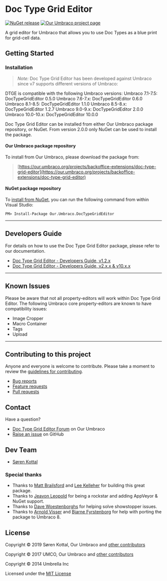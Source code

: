 # Doc Type Grid Editor

[![NuGet release](https://img.shields.io/nuget/v/Our.Umbraco.DocTypeGridEditor.svg)](https://www.nuget.org/packages/Our.Umbraco.DocTypeGridEditor)
[![Our Umbraco project page](https://img.shields.io/badge/our-umbraco-orange.svg)](https://our.umbraco.org/projects/backoffice-extensions/doc-type-grid-editor)

A grid editor for Umbraco that allows you to use Doc Types as a blue print for grid-cell data.

## Getting Started

### Installation

> _Note:_ Doc Type Grid Editor has been developed against Umbraco since v7 supports different versions of Umbraco:

DTGE is compatible with the following Umbraco versions:
Umbraco 7.1-7.5: DocTypeGridEditor 0.5.0
Umbraco 7.6-7.x: DocTypeGridEditor 0.6.0
Umbraco 8.1-8.5: DocTypeGridEditor 1.1.0
Umbraco 8.5-8.x: DocTypeGridEditor 1.2.7
Umbraco 9.0-9.x: DocTypeGridEditor 2.0.0
Umbraco 10.0-10.x: DocTypeGridEditor 10.0.0

Doc Type Grid Editor can be installed from either Our Umbraco package repository, or NuGet. From version 2.0.0 only NuGet can be used to install the package.

#### Our Umbraco package repository

To install from Our Umbraco, please download the package from:

> [https://our.umbraco.org/projects/backoffice-extensions/doc-type-grid-editor](https://our.umbraco.org/projects/backoffice-extensions/doc-type-grid-editor)

#### NuGet package repository

To [install from NuGet](https://www.nuget.org/packages/Our.Umbraco.DocTypeGridEditor), you can run the following command from within Visual Studio:

    PM> Install-Package Our.Umbraco.DocTypeGridEditor

---

## Developers Guide

For details on how to use the Doc Type Grid Editor package, please refer to our documentation.

- [Doc Type Grid Editor - Developers Guide, v1.2.x](docs/developers-guide-v1.md)
- [Doc Type Grid Editor - Developers Guide, v2.x.x & v10.x.x](docs/developers-guide-v2.md)

---

## Known Issues

Please be aware that not all property-editors will work within Doc Type Grid Editor. The following Umbraco core property-editors are known to have compatibility issues:

- Image Cropper
- Macro Container
- Tags
- Upload

---

## Contributing to this project

Anyone and everyone is welcome to contribute. Please take a moment to review the [guidelines for contributing](CONTRIBUTING.md).

- [Bug reports](CONTRIBUTING.md#bugs)
- [Feature requests](CONTRIBUTING.md#features)
- [Pull requests](CONTRIBUTING.md#pull-requests)

## Contact

Have a question?

- [Doc Type Grid Editor Forum](https://our.umbraco.org/projects/backoffice-extensions/doc-type-grid-editor/doc-type-grid-editor-feedback/) on Our Umbraco
- [Raise an issue](https://github.com/skttl/umbraco-doc-type-grid-editor/issues) on GitHub

## Dev Team

- [Søren Kottal](https://github.com/skttl)

### Special thanks

- Thanks to [Matt Brailsford](https://github.com/mattbrailsford) and [Lee Kelleher](https://github.com/leekelleher) for building this great package.
- Thanks to [Jeavon Leopold](https://github.com/Jeavon) for being a rockstar and adding AppVeyor &amp; NuGet support.
- Thanks to [Dave Woestenborghs](https://github.com/dawoe) for helping solve showstopper issues.
- Thanks to [Arnold Visser](https://github.com/ArnoldV) and [Bjarne Fyrstenborg](https://github.com/bjarnef) for help with porting the package to Umbraco 8.

## License

Copyright &copy; 2019 Søren Kottal, Our Umbraco and [other contributors](https://github.com/skttl/umbraco-doc-type-grid-editor/graphs/contributors)

Copyright &copy; 2017 UMCO, Our Umbraco and [other contributors](https://github.com/skttl/umbraco-doc-type-grid-editor/graphs/contributors)

Copyright &copy; 2014 Umbrella Inc

Licensed under the [MIT License](LICENSE.md)
